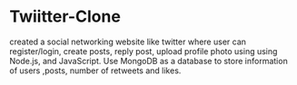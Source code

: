 # Twiitter-Clone
created a social networking website like twitter where user can register/login, create posts, reply post, upload profile photo using using Node.js, and JavaScript. Use MongoDB as a database to store information of users ,posts, number of retweets and likes.
